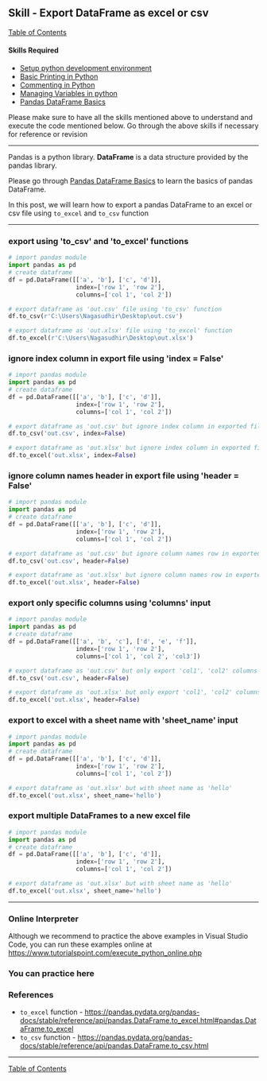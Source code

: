 ## Skill - Export DataFrame as excel or csv
[Table of Contents](https://nagasudhir.blogspot.com/2020/04/taming-python-table-of-contents.html)

#### Skills Required
* [Setup python development environment](https://nagasudhir.blogspot.com/2020/04/setup-python-development-environment_14.html)
* [Basic Printing in Python](https://nagasudhir.blogspot.com/2020/04/basic-printing-in-python.html)
* [Commenting in Python](https://nagasudhir.blogspot.com/2020/04/comments-in-python.html)
* [Managing Variables in python](https://nagasudhir.blogspot.com/2020/04/managing-variables-in-python.html)
* [Pandas DataFrame Basics](https://nagasudhir.blogspot.com/2020/05/pandas-dataframe-basics.html)

Please make sure to have all the skills mentioned above to understand and execute the code mentioned below. Go through the above skills if necessary for reference or revision

<hr/>

Pandas is a python library.
**DataFrame** is a data structure provided by the pandas library.

Please go through [Pandas DataFrame Basics](https://nagasudhir.blogspot.com/2020/05/pandas-dataframe-basics.html) to learn the basics of pandas DataFrame.

In this post, we will learn how to export a pandas DataFrame to an excel or csv file using `to_excel` and `to_csv` function

<hr/>

### export using 'to_csv' and 'to_excel' functions
```python
# import pandas module
import pandas as pd
# create dataframe
df = pd.DataFrame([['a', 'b'], ['c', 'd']],
                   index=['row 1', 'row 2'],
                   columns=['col 1', 'col 2'])

# export dataframe as 'out.csv' file using 'to_csv' function
df.to_csv(r'C:\Users\Nagasudhir\Desktop\out.csv')

# export dataframe as 'out.xlsx' file using 'to_excel' function
df.to_excel(r'C:\Users\Nagasudhir\Desktop\out.xlsx')
```

### ignore index column in export file using 'index = False'
```python
# import pandas module
import pandas as pd
# create dataframe
df = pd.DataFrame([['a', 'b'], ['c', 'd']],
                   index=['row 1', 'row 2'],
                   columns=['col 1', 'col 2'])

# export dataframe as 'out.csv' but ignore index column in exported file
df.to_csv('out.csv', index=False)

# export dataframe as 'out.xlsx' but ignore index column in exported file
df.to_excel('out.xlsx', index=False)
```

### ignore column names header in export file using 'header = False'
```python
# import pandas module
import pandas as pd
# create dataframe
df = pd.DataFrame([['a', 'b'], ['c', 'd']],
                   index=['row 1', 'row 2'],
                   columns=['col 1', 'col 2'])

# export dataframe as 'out.csv' but ignore column names row in exported file
df.to_csv('out.csv', header=False)

# export dataframe as 'out.xlsx' but ignore column names row in exported file
df.to_excel('out.xlsx', header=False)
```

### export only specific columns using 'columns' input
```python
# import pandas module
import pandas as pd
# create dataframe
df = pd.DataFrame([['a', 'b', 'c'], ['d', 'e', 'f']],
                   index=['row 1', 'row 2'],
                   columns=['col 1', 'col 2', 'col3'])

# export dataframe as 'out.csv' but only export 'col1', 'col2' columns
df.to_csv('out.csv', header=False)

# export dataframe as 'out.xlsx' but only export 'col1', 'col2' columns
df.to_excel('out.xlsx', header=False)
```

### export to excel with a sheet name with 'sheet_name' input
```python
# import pandas module
import pandas as pd
# create dataframe
df = pd.DataFrame([['a', 'b'], ['c', 'd']],
                   index=['row 1', 'row 2'],
                   columns=['col 1', 'col 2'])

# export dataframe as 'out.xlsx' but with sheet name as 'hello' 
df.to_excel('out.xlsx', sheet_name='hello')
```

### export multiple DataFrames to a new excel file
```python
# import pandas module
import pandas as pd
# create dataframe
df = pd.DataFrame([['a', 'b'], ['c', 'd']],
                   index=['row 1', 'row 2'],
                   columns=['col 1', 'col 2'])

# export dataframe as 'out.xlsx' but with sheet name as 'hello' 
df.to_excel('out.xlsx', sheet_name='hello')
```

<hr/>

### Online Interpreter
Although we recommend to practice the above examples in Visual Studio Code, you can run these examples online at https://www.tutorialspoint.com/execute_python_online.php

### You can practice here


### References
* `to_excel` function - https://pandas.pydata.org/pandas-docs/stable/reference/api/pandas.DataFrame.to_excel.html#pandas.DataFrame.to_excel
* `to_csv` function - https://pandas.pydata.org/pandas-docs/stable/reference/api/pandas.DataFrame.to_csv.html

<hr/>

[Table of Contents](https://nagasudhir.blogspot.com/2020/04/taming-python-table-of-contents.html)




<!--stackedit_data:
eyJwcm9wZXJ0aWVzIjoidGl0bGU6IEV4cG9ydCBEYXRhRnJhbW
UgYXMgZXhjZWwgb3IgY3N2XG5hdXRob3I6IE5hZ2FzdWRoaXIg
UHVsbGFcbmRhdGU6ICcyMDIwLTA2LTEzJ1xudGFnczogJ2xlYX
JuaW5nLCBweXRob24sIHRhbWluZ19weXRob25fc2tpbGwnXG5j
YXRlZ29yaWVzOiB0YW1pbmdfcHl0aG9uX3NraWxsXG4iLCJoaX
N0b3J5IjpbLTY2NzExODEzNywtMTMyMzc2NTMyNF19
-->